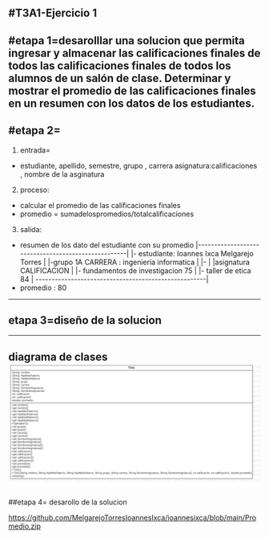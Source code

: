 #T3A1-Ejercicio 1
----------------
#etapa 1=desarolllar una solucion que permita ingresar y almacenar las calificaciones finales de todos las calificaciones finales de todos los alumnos de un salón de clase. Determinar y mostrar el promedio de las calificaciones finales en un resumen con los datos de los
estudiantes.
----------------------------------------------------------------------------------
#etapa 2=
---------------------------------------------------------------------------------------
1. entrada=
- estudiante, apellido, semestre, grupo , carrera 
asignatura:calificaciones , nombre de la asginatura 
2. proceso:
- calcular el promedio de las calificaciones finales
- promedio = sumadelospromedios/totalcalificaciones
3. salida:
- resumen de los dato del estudiante con su promedio
|----------------------------------------------------| 
|- estudiante: Ioannes Ixca Melgarejo Torres         |
|-grupo 1A CARRERA : ingenieria informatica          |
|-                                                   |
|asignatura                             CALIFICACION |
|- fundamentos de investigacion              75      |
|- taller de etica                            84     |
-----------------------------------------------------|
- promedio : 80
---------------------------------------------------------
## etapa 3=diseño de la solucion 
-------------------------------------------------------- 
diagrama de clases
![](https://github.com/MelgarejoTorresIoannesIxca/ioannesixca/blob/main/Menu.png)
--------------------------------------------------------------------------------
##etapa 4= desarollo de la solucion

https://github.com/MelgarejoTorresIoannesIxca/ioannesixca/blob/main/Promedio.zip
